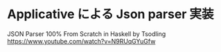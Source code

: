 # Applicative による Json parser 実装

JSON Parser 100% From Scratch in Haskell by Tsodling
https://www.youtube.com/watch?v=N9RUqGYuGfw